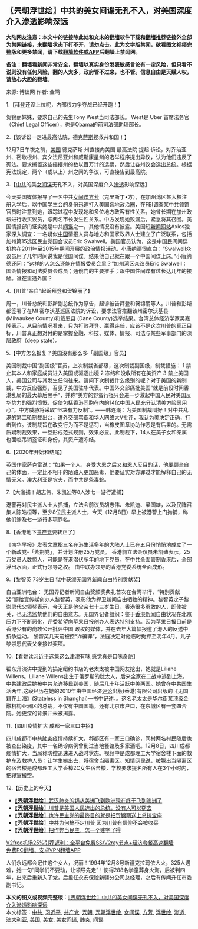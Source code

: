  <h2>〖兲朝浮世绘〗中共的美女间谍无孔不入，对美国深度介入渗透影响深远</h2> <p class="notice"><b>大陆网友注意：本文中的链接除此处和文末的<a href="https://github.com/bannedbook/fanqiang" >翻墙</a>软件下载和<a href="https://github.com/killgcd/justmysocks/blob/master/README.md">翻墙推荐</a>链接外全部为禁网链接，未翻墙状态下打不开，请勿点击。此为文字版禁闻，欲看图文视频完整版和更多禁闻，请下载<a href="https://github.com/bannedbook/fanqiang">翻墙软件或APP</a>后翻墙上禁闻网。</p><p>备注：翻墙看新闻非常安全，翻墙以真实身份发表敏感言论有一定风险，但只看不说则没有任何风险，翻的人太多，政府管不过来，也不管。信息自由是天赋人权，请放心大胆的翻墙。</b></p>  <div class="entry"> <p>来源:&nbsp;博谈网                            作者:&nbsp;金鸣                           </p> <p>1.【拜登还没上位呢，内部权力争夺战已经开跑！】</p> <p></p> <p>贺锦丽妹妹，要求自己的先生Tony West当司法部长。 West是 Uber 首席法务官（Chief Legal Officer），也是Obama的前司法部助理部长。</p> <p>2.【该诉讼一定进最高法院，德克<span class='wp_keywordlink'><a href="https://www.bannedbook.org/forum5/topic42.html" title="萨斯、诚信与自救" target="_blank">萨斯</a></span>拯救共和国！】</p> <p></p> <p>12月7日午夜之前，<a href="https://www.bannedbook.org/bnews/tag/%e7%be%8e%e5%9b%bd/" class="st_tag internal_tag" rel="tag" title="标签 美国 下的日志">美国</a> 德克萨斯 州直接向美国 最高法院 提起 诉讼，对乔治亚州、密歇根州、宾夕法尼亚州和威斯康星州的选举程序提出异议，认为他们违反了宪法。要求搁置这些摇摆州的数以百万计的选票，然后让各州议会选出总统。根据宪法规定，两个（或以上）州之间的争议，可直接告到最高院。</p> <p>3.【<a href="https://www.bannedbook.org/bnews/tag/%e4%b8%ad%e5%85%b1/" class="st_tag internal_tag" rel="tag" title="标签 中共 下的日志">中共</a>的美<span class='wp_keywordlink'><a href="https://www.bannedbook.org/forum2/topic3076.html" title="《传奇女谍-邓文迪传》" target="_blank">女间谍</a></span>无孔不入，对美国深度介入<a href="https://www.bannedbook.org/bnews/tag/%E6%B8%97%E9%80%8F/" class="st_tag internal_tag" rel="tag" title="标签 渗透 下的日志">渗透</a>影响深远】</p> <p></p>  <p>今天美国媒体报导了一名中共<a href="https://www.bannedbook.org/bnews/tag/%E5%A5%B3%E9%97%B4%E8%B0%8D/" class="st_tag internal_tag" rel="tag" title="标签 女间谍 下的日志">女间谍</a><a href="https://www.bannedbook.org/bnews/tag/%e6%96%b9%e8%8a%b3/" class="st_tag internal_tag" rel="tag" title="标签 方芳 下的日志">方芳</a>（克里斯丁•方），在加州湾区某大校注册入学后，以中<span class='wp_keywordlink'><a href="https://www.bannedbook.org/forum24/" title="国学传统文化禁书" target="_blank">国学</a></span>生会的身份迅速打入美国各地政治圈，在FBI调查某中共领馆官员时注意到她，跟踪过程中发现她和多位地方政客有性关系，她曾长期在加州政坛进行收买议员，与两名市长发生性关系。中方发现她败漏后，紧急将其召回。美国情报部门证实她是中共<a href="https://www.bannedbook.org/bnews/tag/%e9%97%b4%e8%b0%8d/" class="st_tag internal_tag" rel="tag" title="标签 间谍 下的日志">间谍</a>之一，其他情况没有披露。美国短<span class='wp_keywordlink_affiliate'><a href="https://www.bannedbook.org/" title="新闻网站">新闻网站</a></span>Axios独家深入调查：一名疑似<span class='wp_keywordlink_affiliate'><a href="https://www.bannedbook.org/" title="中国" target="_blank">中国</a></span>情报人员与地方和国家政界人士建立了广泛联系，包括加州第15选区民主党国会议员Eric Swalwell。美国官员认为，这是中国民间间谍机构在2011年至2015年期间开展的政治情报活动。小唐纳德很直白：“Swalwell众议员用了几年时间说我是俄国间谍。结果他自己就在跟一个中国间谍上床。”小唐纳德还问：“这样的人怎么还能在情报委员会里？”加州湾区众议员Eric Swalwell：国会情报和司法委员会成员；通俄门的主要推手；跟中国性间谍有过长达几年的接触。谁在里通外国？</p> <p>4.【川普“亲自”起诉拜登和贺锦丽了】</p> <p></p> <p>周一，川普总统和彭斯副总统作为原告，起诉被告拜登和贺锦丽等人。川普和彭斯都签署了在MI 密尔沃基巡回法院的诉讼，要求法官推翻该州密尔沃基县 (Milwaukee County)和戴恩县 (Dane County)选举结果。台湾总体经济学家吴嘉隆表示，从目前情况看来，只为打败拜登、赢得连任，应该不是这次川普的真正目标，川普真正想对付的是掌握金融、科技、媒体、情报、司法与某些军事部门的深层政府（deep state）。</p> <p>5.【中方怎么报复？美国没有那么多「副国级」官员】</p> <p></p> <p>美国制裁中国“副国级”官员，上次制裁省部级，这次制裁副国级，制裁措施： 1 禁止其本人和家庭成员进入美国或驱逐出境 2 冻结和没收所有在美资产 3 禁止美国人，美国公司与其发生任何往来。请问下次制裁什么级别的呢？对于美国的新制裁，中方反应强烈，召见了美国驻华代表。中国外交部痛批美国&#8221;就是前段时间香港乱局的最大幕后黑手&#8221;，并称&#8221;美方的野蛮行径只会进一步激起中国人民对美国反华势力的强烈愤慨，促使包括香港同胞在内的14亿中国人民充分认清美方险恶用心&#8221;。中方威胁将采取“坚决有力反制”。——韩连潮：为美国制裁叫好！对中共乱港的第二轮制裁出台，遭外交部骂街和华人网络大V批评，我认为美决定正确，打击到位。该制裁旨在改变行为而不是惩罚，当橡皮图章协助作恶是有后果的。无需质疑制裁效果，一旦形成范式规则，效果必显。此制裁下，14人在美子女和亲属也面临吊销签证和身份，其资产遭冻结。</p> <p>6.【2020年开始和结尾】</p> <p></p>  <p>英国作家萨克雷说：“如果一个人，身受大恩之后又和恩人反目的话，他要顾全自己的体面，一定比不相干的陌路人更加恶毒，他要证实对方罪过才能解释自己的无情无义。<a href="https://www.bannedbook.org/bnews/tag/%e6%be%b3%e5%a4%a7%e5%88%a9%e4%ba%9a/" class="st_tag internal_tag" rel="tag" title="标签 澳大利亚 下的日志">澳大利亚</a>是农夫，而中共是条毒蛇。</p> <p>7.【大滥捕！胡志伟、朱凯迪等8人涉七一游行遭捕】</p> <p></p> <p>港警再对民主派人士大抓捕，立法会前议员胡志伟、朱凯迪、梁国雄，以及民阵召集人陈皓桓等，至少8位民主派人士，今天（12月8日）早上被港警上门拘捕，称他们涉及七一游行多项罪名。</p> <p>8.【香港地下<a href="https://www.bannedbook.org/bnews/tag/%e5%85%b1%e4%ba%a7%e5%85%9a/" class="st_tag internal_tag" rel="tag" title="标签 共产党 下的日志">共产党</a>要转正了】</p> <p></p> <p>《南华早报》发表文章指三名在港生活多年的<span class='wp_keywordlink_affiliate'><a href="https://www.bannedbook.org/" title="大陆" target="_blank">大陆</a></span>人士已在五月份悄悄地成立了一个新政党-「紫荆党」，并计划注册25万党员。 香港前立法会议员朱凯廸表示，25万党员人数惊人，可能是在港潜伏多年的地下党员，在中共全面管制香港后，全部浮出水面，正式行领导之权。 由中联办领导的香港党委系统全面成形。</p> <p>9.【黎智英 73岁生日 狱中获颁无国界<span class='wp_keywordlink_affiliate'><a href="https://www.bannedbook.org/" title="新闻">新闻</a></span>自由特别贡献奖】</p> <p></p>  <p>自由亚洲电台： 无国界记者新闻自由奖颁奖典礼首次在台湾举行，“特别贡献奖”颁给壹传媒创办人黎智英，表彰他为捍卫新闻自由牺牲的精神。黎智英之子黎崇恩代父领奖表示，今天正是他父亲七十三岁生日，香港很多勇敢的人，即使被关，也无法监禁他们的自由意志。无国界记者组织：鉴于<span class='wp_keywordlink_affiliate'><a href="https://www.bannedbook.org/bnews/cnnews/hknews/" title="香港新闻" target="_blank">香港新闻</a></span>自由状况在北京压力下不断恶化，评委希望向苹果日报创办人表达特别支持。因为苹果日报目前是香港少有的尚敢公开批评中国 政权的媒体，并在去年大篇幅报道了港人的反送中抗争运动。 黎智英几天前被控“诈骗罪”，法庭决定对他临时拘押至明年4月。儿子黎崇恩代表父亲接过奖项。</p> <p>10.【看她读<a href="https://www.bannedbook.org/bnews/tag/%e4%b9%a0%e8%bf%91%e5%b9%b3/" class="st_tag internal_tag" rel="tag" title="标签 习近平 下的日志">习近平</a>选集这么津津有味,感觉真是口味奇葩】</p> <p></p> <p>翟东升演讲中提到的搞定纽约书店的老太太被中国网友挖出，她就是Liliane Willens。Liliane Willens出生于俄罗斯的犹太人，后来全家在二战中逃到上海。中共建政后她被中共允许移民到美国，随后几十年活跃中美两国。她曾在中共国生活两年,这段经历在她的2010年由中国经济<span class='wp_keywordlink_affiliate'><a href="https://www.bannedbook.org/bnews/comments/" title="新闻评论" target="_blank">评论</a></span>出版(香港)有限公司出版的《无国籍在上海》(Stateless in Shanghai)一书中记述。。这名老太太是华尔街某顶级金融机构亚洲区的总裁，不仅有中国国籍，还有北京市户口，在东城区有一套四合院。她更深的背景并未被揭露。</p> <p>11.【四川疫情扩大 成都一家三口中招】</p> <p></p> <p>四川成都市中共<a href="https://www.bannedbook.org/bnews/tag/%e8%82%ba%e7%82%8e/" class="st_tag internal_tag" rel="tag" title="标签 肺炎 下的日志">肺炎</a>疫情持续扩大，郫都区有一家三口确诊，同村两名村民随后也被查出染疫，其中一名确诊病例曾到过当地餐馆及多家酒吧。12月8日，四川成都疫情扩大，当局称防控迅速进入战时状态。视频中是成都理工大学宿舍楼下面的救护车及救护人员；让学生搬出去，将宿舍当隔离区。知情网民说，被腾出当隔离区的宿舍楼是成都理工大学香樟2C女生宿舍楼，学校要求提名所有人在3个小时内，把寝室搬空。</p> <p>12.【历史上的今天】</p> <p></p>  <ul class='op-related-articles' title='相关阅读'> <li><a href='https://www.bannedbook.org/bnews/ssgc/20201208/1443776.html' target='_blank'>〖<b>兲朝浮世绘</b>〗武汉肺炎的锅从美洲飞到欧洲现在终于飞到澳洲了</a></li> <li><a href='https://www.bannedbook.org/bnews/ssgc/20201207/1443281.html' target='_blank'>〖<b>兲朝浮世绘</b>〗川普是美国人民选出的总统，没有人可以窃去</a></li> <li><a href='https://www.bannedbook.org/bnews/ssgc/20201205/1442198.html' target='_blank'>〖<b>兲朝浮世绘</b>〗也许民主党的最终目的就是把贺锦丽送上总统宝座</a></li> <li><a href='https://www.bannedbook.org/bnews/ssgc/20201204/1441730.html' target='_blank'>〖<b>兲朝浮世绘</b>〗中共为何搞不定川普 因为川普有信仰不会被收买</a></li> <li><a href='https://www.bannedbook.org/bnews/ssgc/20201203/1441146.html' target='_blank'>〖<b>兲朝浮世绘</b>〗把作弊当民主，怎一个贱字了得</a></li> </ul> <p class="texttj"> <a href="https://www.bannedbook.org/forum23/topic22702.html" target="_blank">V2free机场25%引荐返利：全平台免费SS/V2ray节点+经济套餐高速翻墙</a><br/> <a href="https://github.com/bannedbook/fanqiang/wiki/%E7%A6%81%E9%97%BB%E7%BD%91%E5%AE%89%E5%8D%93%E7%BF%BB%E5%A2%99%E6%96%B0%E9%97%BBAPP" target="_blank">免费PC翻墙、安卓VPN翻墙APP</a></p><p>人们永远都会记住这个女人，况丽！1994年12月8号新疆克拉玛依大火，325人遇难，她一句“同学们不要动，让领导先走”！使得288名学童葬身火海，后被判四年，出来后重新入了党，后担任永安保险新疆分公司总经理，之后有传闻升任市委副书记。</p><a name='sharetosocial'></a>       <div><b>本文的图文或视频完整版</b>：<a href='https://www.bannedbook.org/bnews/ssgc/20201209/1444394.html'>〖兲朝浮世绘〗中共的美女间谍无孔不入，对美国深度介入渗透影响深远</a></div>  </div><!--END ENTRY--> <div class="postfooter"> <div>本文标签：<a href="https://www.bannedbook.org/bnews/tag/%e4%b8%ad%e5%85%b1/" rel="tag">中共</a>, <a href="https://www.bannedbook.org/bnews/tag/%e4%b9%a0%e8%bf%91%e5%b9%b3/" rel="tag">习近平</a>, <a href="https://www.bannedbook.org/bnews/tag/%e5%85%b1%e4%ba%a7%e5%85%9a/" rel="tag">共产党</a>, <a href="https://www.bannedbook.org/bnews/tag/%e5%85%b2%e6%9c%9d/" rel="tag">兲朝</a>, <a href="https://www.bannedbook.org/bnews/tag/%e5%85%b2%e6%9c%9d%e6%b5%ae%e4%b8%96%e7%bb%98/" rel="tag">兲朝浮世绘</a>, <a href="https://www.bannedbook.org/bnews/tag/%E5%A5%B3%E9%97%B4%E8%B0%8D/" rel="tag">女间谍</a>, <a href="https://www.bannedbook.org/bnews/tag/%e6%96%b9%e8%8a%b3/" rel="tag">方芳</a>, <a href="https://www.bannedbook.org/bnews/tag/%E6%B5%AE%E4%B8%96%E7%BB%98/" rel="tag">浮世绘</a>, <a href="https://www.bannedbook.org/bnews/tag/%E6%B8%97%E9%80%8F/" rel="tag">渗透</a>, <a href="https://www.bannedbook.org/bnews/tag/%e6%be%b3%e5%a4%a7%e5%88%a9%e4%ba%9a/" rel="tag">澳大利亚</a>, <a href="https://www.bannedbook.org/bnews/tag/%e7%be%8e%e5%9b%bd/" rel="tag">美国</a>, <a href="https://www.bannedbook.org/bnews/tag/%e7%be%8e%e5%a5%b3/" rel="tag">美女</a>, <a href="https://www.bannedbook.org/bnews/tag/%e7%be%8e%e5%a5%b3%e9%97%b4%e8%b0%8d/" rel="tag">美女间谍</a>, <a href="https://www.bannedbook.org/bnews/tag/%e8%82%ba%e7%82%8e/" rel="tag">肺炎</a>, <a href="https://www.bannedbook.org/bnews/tag/%e9%97%b4%e8%b0%8d/" rel="tag">间谍</a></div>  </div><!--END POSTFOOTER--> 